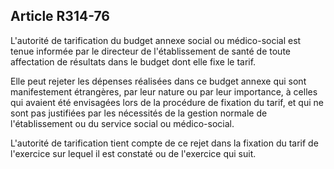## Article R314-76


L'autorité de tarification du budget annexe social ou médico-social est tenue informée par le directeur de
l'établissement de santé de toute affectation de résultats dans le budget dont elle fixe le tarif.

Elle peut rejeter les dépenses réalisées dans ce budget annexe qui sont manifestement étrangères, par leur
nature ou par leur importance, à celles qui avaient été envisagées lors de la procédure de fixation du tarif, et
qui ne sont pas justifiées par les nécessités de la gestion normale de l'établissement ou du service social ou
médico-social.

L'autorité de tarification tient compte de ce rejet dans la fixation du tarif de l'exercice sur lequel il est
constaté ou de l'exercice qui suit.

